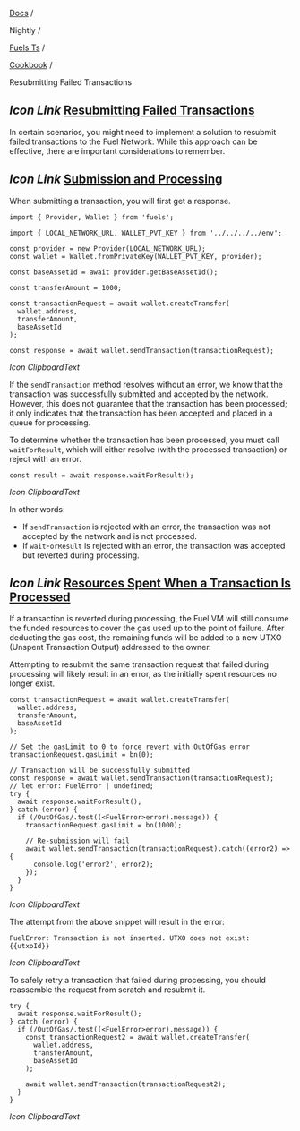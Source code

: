 [Docs](https://docs.fuel.network/) /

Nightly  /

[Fuels Ts](https://docs.fuel.network/docs/nightly/fuels-ts/) /

[Cookbook](https://docs.fuel.network/docs/nightly/fuels-ts/cookbook/) /

Resubmitting Failed Transactions

## _Icon Link_ [Resubmitting Failed Transactions](https://docs.fuel.network/docs/nightly/fuels-ts/cookbook/resubmitting-failed-transactions/\#resubmitting-failed-transactions)

In certain scenarios, you might need to implement a solution to resubmit failed transactions to the Fuel Network. While this approach can be effective, there are important considerations to remember.

## _Icon Link_ [Submission and Processing](https://docs.fuel.network/docs/nightly/fuels-ts/cookbook/resubmitting-failed-transactions/\#submission-and-processing)

When submitting a transaction, you will first get a response.

```fuel_Box fuel_Box-idXKMmm-css
import { Provider, Wallet } from 'fuels';

import { LOCAL_NETWORK_URL, WALLET_PVT_KEY } from '../../../../env';

const provider = new Provider(LOCAL_NETWORK_URL);
const wallet = Wallet.fromPrivateKey(WALLET_PVT_KEY, provider);

const baseAssetId = await provider.getBaseAssetId();

const transferAmount = 1000;

const transactionRequest = await wallet.createTransfer(
  wallet.address,
  transferAmount,
  baseAssetId
);

const response = await wallet.sendTransaction(transactionRequest);
```

_Icon ClipboardText_

If the `sendTransaction` method resolves without an error, we know that the transaction was successfully submitted and accepted by the network. However, this does not guarantee that the transaction has been processed; it only indicates that the transaction has been accepted and placed in a queue for processing.

To determine whether the transaction has been processed, you must call `waitForResult`, which will either resolve (with the processed transaction) or reject with an error.

```fuel_Box fuel_Box-idXKMmm-css
const result = await response.waitForResult();
```

_Icon ClipboardText_

In other words:

- If `sendTransaction` is rejected with an error, the transaction was not accepted by the network and is not processed.
- If `waitForResult` is rejected with an error, the transaction was accepted but reverted during processing.

## _Icon Link_ [Resources Spent When a Transaction Is Processed](https://docs.fuel.network/docs/nightly/fuels-ts/cookbook/resubmitting-failed-transactions/\#resources-spent-when-a-transaction-is-processed)

If a transaction is reverted during processing, the Fuel VM will still consume the funded resources to cover the gas used up to the point of failure. After deducting the gas cost, the remaining funds will be added to a new UTXO (Unspent Transaction Output) addressed to the owner.

Attempting to resubmit the same transaction request that failed during processing will likely result in an error, as the initially spent resources no longer exist.

```fuel_Box fuel_Box-idXKMmm-css
const transactionRequest = await wallet.createTransfer(
  wallet.address,
  transferAmount,
  baseAssetId
);

// Set the gasLimit to 0 to force revert with OutOfGas error
transactionRequest.gasLimit = bn(0);

// Transaction will be successfully submitted
const response = await wallet.sendTransaction(transactionRequest);
// let error: FuelError | undefined;
try {
  await response.waitForResult();
} catch (error) {
  if (/OutOfGas/.test((<FuelError>error).message)) {
    transactionRequest.gasLimit = bn(1000);

    // Re-submission will fail
    await wallet.sendTransaction(transactionRequest).catch((error2) => {
      console.log('error2', error2);
    });
  }
}
```

_Icon ClipboardText_

The attempt from the above snippet will result in the error:

```fuel_Box fuel_Box-idXKMmm-css
FuelError: Transaction is not inserted. UTXO does not exist: {{utxoId}}
```

_Icon ClipboardText_

To safely retry a transaction that failed during processing, you should reassemble the request from scratch and resubmit it.

```fuel_Box fuel_Box-idXKMmm-css
try {
  await response.waitForResult();
} catch (error) {
  if (/OutOfGas/.test((<FuelError>error).message)) {
    const transactionRequest2 = await wallet.createTransfer(
      wallet.address,
      transferAmount,
      baseAssetId
    );

    await wallet.sendTransaction(transactionRequest2);
  }
}
```

_Icon ClipboardText_